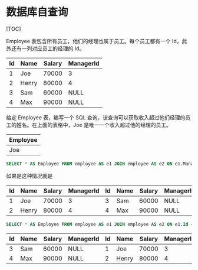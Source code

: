 # 数据库自查询

[TOC]

Employee 表包含所有员工，他们的经理也属于员工。每个员工都有一个 Id，此外还有一列对应员工的经理的 Id。



| Id   | Name  | Salary | ManagerId |
| ---- | ----- | ------ | --------- |
| 1    | Joe   | 70000  | 3         |
| 2    | Henry | 80000  | 4         |
| 3    | Sam   | 60000  | NULL      |
| 4    | Max   | 90000  | NULL      |


给定 Employee 表，编写一个 SQL 查询，该查询可以获取收入超过他们经理的员工的姓名。在上面的表格中，Joe 是唯一一个收入超过他的经理的员工。

| Employee |
| -------- |
| Joe      |

```sql
SELECT * AS Employee FROM employee AS e1 JOIN employee AS e2 ON e1.ManagerId = e2.Id
```

如果是这种情况就是

| Id   | Name  | Salary | ManagerId | Id   | Name | Salary | ManagerId |
| ---- | ----- | ------ | --------- | ---- | ---- | ------ | --------- |
| 1    | Joe   | 70000  | 3         | 3    | Sam  | 60000  | NULL      |
| 2    | Henry | 80000  | 4         | 4    | Max  | 90000  | NULL      |

```sql
SELECT * AS Employee FROM employee AS e1 JOIN employee AS e2 ON e1.Id = e2.ManagerId
```

| Id   | Name | Salary | ManagerId | Id   | Name  | Salary | ManagerId |
| ---- | ---- | ------ | --------- | ---- | ----- | ------ | --------- |
| 3    | Sam  | 60000  | NULL      | 1    | Joe   | 70000  | 3         |
| 4    | Max  | 90000  | NULL      | 2    | Henry | 80000  | 4         |

